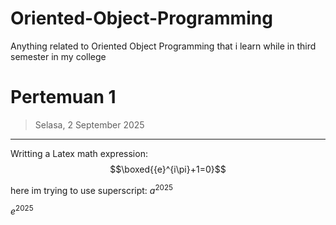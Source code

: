 # Oriented-Object-Programming
Anything related to Oriented Object Programming that i learn while in third semester in my college

# Pertemuan 1
> Selasa, 2 September 2025
---
Writting a Latex math expression:
$$\boxed{{e}^{i\pi}+1=0}$$

here im trying to use superscript:
$a^{2025}$

${e}^{2025}$